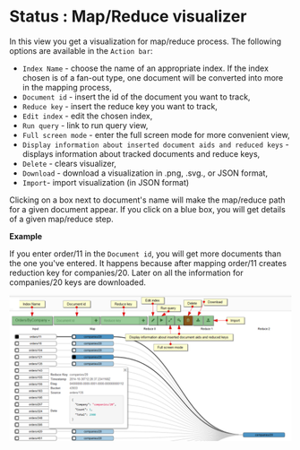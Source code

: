 # Status : Map/Reduce visualizer

In this view you get a visualization for map/reduce process. 
The following options are available in the `Action bar`:

- `Index Name` - choose the name of an appropriate index.  If the index chosen is of a fan-out type, one document will be converted into more in the mapping process,
- `Document id` - insert the id of the document you want to track,
- `Reduce key` - insert the reduce key you want to track,
- `Edit index` - edit the chosen index,
- `Run query` - link to run query view,
- `Full screen mode` - enter the full screen mode for more convenient view,
- `Display information about inserted document aids and reduced keys` - displays information about tracked documents and reduce keys,
- `Delete` - clears visualizer,
- `Download` - download a visualization in .png, .svg., or JSON format,
- `Import`- import visualization (in JSON format)

Clicking on a box next to document's name will make the map/reduce path for a given document appear. If you click on a blue box, you will get details of a given map/reduce step.

**Example**

If you enter order/11 in the `Document id`,  you will get more documents than the one you've entered. It happens because after mapping order/11 creates reduction key for companies/20. Later on all the information for companies/20 keys are downloaded.

![Figure 1. Status. Map/Reduce Visualizer.](images/status_map-reduce-1.png)

